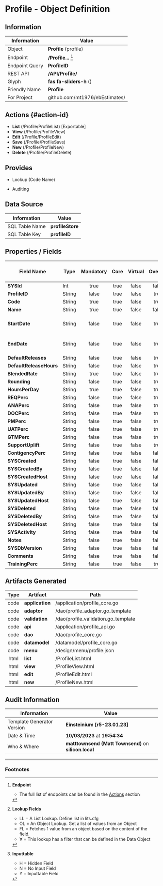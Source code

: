 # **Profile** - Object Definition
##  Information
| Information  | Value  |
|---|---|
|Object         |**Profile** (profile) |
|Endpoint 	    |**/Profile...** [^1]|
|Endpoint Query |**ProfileID**|
|REST API|**/API/Profile/**|
Glyph|**fas fa-sliders-h** ()
Friendly Name|**Profile**|
|For Project    |github.com/mt1976/ebEstimates/|

##  Actions {#action-id}
* **List** (/Profile/ProfileList) [Exportable]
* **View** (/Profile/ProfileView)
* **Edit** (/Profile/ProfileEdit)
* **Save** (/Profile/ProfileSave)
* **New** (/Profile/ProfileNew)
* **Delete** (/Profile/ProfileDelete)







##  Provides
 * Lookup (Code Name)

* Auditing 




##  Data Source 
| Information  | Value  |
|---|---|
SQL Table Name       | **profileStore**
SQL Table Key | **profileID**



##  Properties / Fields
| Field Name| Type | Mandatory | Core | Virtual | Overide | Lookup [^2]| Lookup Object      | Lookup Field Source         | Lookup Return Value                | Inputable [^3]|DB Column|Default Value| No Change | Callout | Internal | Display | Mask |
| -- | --  | :--: | :--: | :--: |:--: |:--: |:--: |-- |-- |:--: |-- | --| :--: | :--: | :--: | -- | -- |
|**SYSId**|Int|true|true|false|false|||||NH|_id|0|false|false|true|text||
|**ProfileID**|String|false|true|false|true|||||H|profileID||true|false|false|text||
|**Code**|String|true|true|false|true|||||Y|code||true|false|false|text||
|**Name**|String|true|true|false|false|||||Y|name||false|false|false|text||
|**StartDate**|String|false|true|false|true|||||Y|startDate||false|false|false|date|yyyy-mm-dd|
|**EndDate**|String|false|true|false|true|||||Y|endDate||false|false|false|date|yyyy-mm-dd|
|**DefaultReleases**|String|false|true|false|true|||||Y|DefaultReleases||false|false|false|number||
|**DefaultReleaseHours**|String|false|true|false|true|||||Y|DefaultReleaseHours||false|false|false|number||
|**BlendedRate**|String|true|true|false|true|||||Y|BlendedRate||false|false|false|number||
|**Rounding**|String|false|true|false|true|||||Y|Rounding||false|false|false|number||
|**HoursPerDay**|String|true|true|false|true|||||Y|HoursPerDay||false|false|false|number||
|**REQPerc**|String|false|true|false|true|||||Y|REQPerc||false|false|false|number||
|**ANAPerc**|String|false|true|false|true|||||Y|ANAPerc||false|false|false|number||
|**DOCPerc**|String|false|true|false|true|||||Y|DOCPerc||false|false|false|number||
|**PMPerc**|String|false|true|false|true|||||Y|PMPerc||false|false|false|number||
|**UATPerc**|String|false|true|false|true|||||Y|UATPerc||false|false|false|number||
|**GTMPerc**|String|false|true|false|true|||||Y|GTMPerc||false|false|false|number||
|**SupportUplift**|String|false|true|false|true|||||Y|SupportUplift||false|false|false|number||
|**ContigencyPerc**|String|false|true|false|false|||||Y|ContigencyPerc||false|false|false|text||
|**SYSCreated**|String|false|true|false|false|||||NH|_created||false|false|true|text||
|**SYSCreatedBy**|String|false|true|false|false|||||NH|_createdBy||false|false|true|text||
|**SYSCreatedHost**|String|false|true|false|false|||||NH|_createdHost||false|false|true|text||
|**SYSUpdated**|String|false|true|false|false|||||NH|_updated||false|false|true|text||
|**SYSUpdatedBy**|String|false|true|false|false|||||NH|_updatedBy||false|false|true|text||
|**SYSUpdatedHost**|String|false|true|false|false|||||NH|_updatedHost||false|false|true|text||
|**SYSDeleted**|String|false|true|false|false|||||NH|_deleted||false|false|true|text||
|**SYSDeletedBy**|String|false|true|false|false|||||NH|_deletedBy||false|false|true|text||
|**SYSDeletedHost**|String|false|true|false|false|||||NH|_deletedHost||false|false|true|text||
|**SYSActivity**|String|false|true|false|false|||||NH|_activity||false|false|true|text||
|**Notes**|String|false|true|false|false|||||Y|notes||false|false|false|text||
|**SYSDbVersion**|String|false|true|false|false|||||NH|_dbVersion||false|false|true|text||
|**Comments**|String|false|true|false|false|||||Y|comments||false|false|false|text||
|**TrainingPerc**|String|false|true|false|true|||||Y|TrainingPerc||false|false|false|number||


##  Artifacts Generated
| Type | Artifact | Path|
| :--: | -- | -- |
| code | **application** | /application/profile_core.go |
| code | **adaptor** | /dao/profile_adaptor.go_template |
| code | **validation** | /dao/profile_validation.go_template |
| code | **api** | /application/profile_api.go |
| code | **dao** | /dao/profile_core.go |
| code | **datamodel** | /datamodel/profile_core.go |
| code | **menu** | /design/menu/profile.json |
| html | **list** | /ProfileList.html |
| html | **view** | /ProfileView.html |
| html | **edit** | /ProfileEdit.html |
| html | **new** | /ProfileNew.html |


## Audit Information
| Information  | Value |
|---|---|
Template Generator Version   | **Einsteinium [r5-23.01.23]**
Date & Time		     | **10/03/2023** at **19:54:34**
Who & Where		     | **matttownsend (Matt Townsend)** on **silicon.local**

---
### Footnotes
[^1]: **Endpoint**
    * The full list of endpoints can be found in the [Actions](#action-id) section
[^2]: **Lookup Fields**
    * LL = A List Lookup. Define list in lits.cfg
    * OL = An Object Lookup. Get a list of values from an Object
    * FL = Fetches 1 value from an object based on the content of the field. 
    * ∀ = This lookup has a filter that can be defined in the Data Object
[^3]: **Inputtable**   
    * H = Hidden Field
    * N = No Input Field
    * Y = Inputtable Field